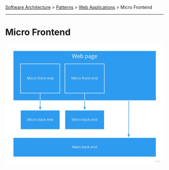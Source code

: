 [Software Architecture](../../..) > [Patterns](../..) > [Web Applications](..) > Micro Frontend

---

# Micro Frontend

![Micro frontend](micro-frontend.jpg)
